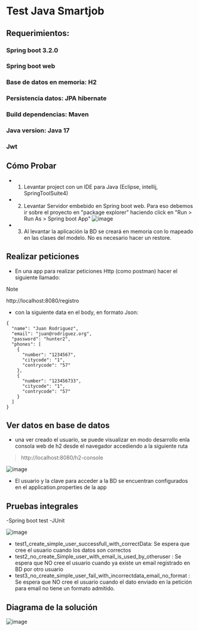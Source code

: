 # Test Java Smartjob #

## Requerimientos: ##
### Spring boot 3.2.0 ###
### Spring boot web ###
### Base de datos en memoria: H2 ###
### Persistencia datos: JPA hibernate ###
### Build dependencias: Maven ###
### Java version: Java 17 ###
### Jwt ###


## Cómo Probar ##

- 1. Levantar project con un IDE para Java (Eclipse, intellij, SpringToolSuite4)
- 2. Levantar Servidor embebido en Spring boot web. Para eso debemos ir sobre el proyecto en "package explorer" haciendo click  en  "Run > Run As > Spring boot App"
![image](https://github.com/davidlarocka/testsmartjob/assets/1700287/097d3ea1-c6d0-4e8a-9da4-e5ca4fd5bd70)
- 3. Al levantar la aplicación la BD se creará en memoria con lo mapeado en las clases del modelo. No es necesario hacer un restore. 
## Realizar peticiones ## 
- En una app para realizar peticiones Http (como postman) hacer el siguiente llamado: 
> [!NOTE]
http://localhost:8080/registro

- con la siguiente data en el body, en formato Json:

```
{
  "name": "Juan Rodriguez",
  "email": "juan@rodriguez.org",
  "password": "hunter2",
  "phones": [
    {
      "number": "1234567",
      "citycode": "1",
      "contrycode": "57"
    },
    {
      "number": "123456733",
      "citycode": "1",
      "contrycode": "57"
    }
  ]
}
```

## Ver datos en base de datos ## 
- una ver creado el usuario, se puede visualizar en modo desarrollo enla consola web de h2 desde el navegador accediendo a la siguiente ruta
> http://localhost:8080/h2-console

![image](https://github.com/davidlarocka/testsmartjob/assets/1700287/48d1499a-1c94-41ef-a2ec-1192f01158ee)

- El usuario y la clave para acceder a la BD se encuentran configurados en el application.properties de la app

## Pruebas integrales ##

-Spring boot test
-JUnit

![image](https://github.com/davidlarocka/testsmartjob/assets/1700287/9d308bf0-e535-4aa9-a962-accb4754488c)

- test1_create_simple_user_successfull_with_correctData: Se espera que cree el usuario cuando los datos son correctos
- test2_no_create_Simple_user_with_email_is_used_by_otheruser : Se espera que NO cree el usuario cuando ya existe un email registrado en BD por otro usuario
- test3_no_create_simple_user_fail_with_incorrectdata_email_no_format : Se espera que NO cree el usuario cuando el dato enviado en la petición para email no tiene un formato admitido. 

## Diagrama de la solución ##

![image](https://github.com/davidlarocka/testsmartjob/assets/1700287/38547282-1870-4528-a12a-002af93ad9be)

